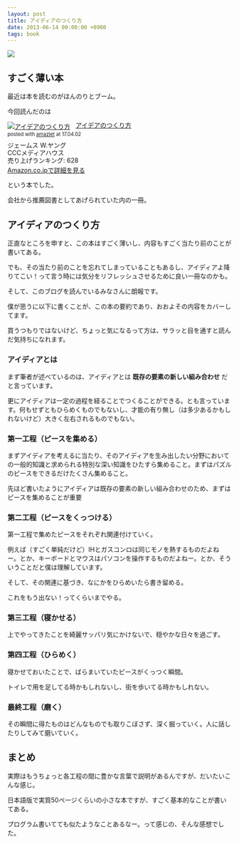 ```yaml
---
layout: post
title: アイディアのつくり方
date: 2013-06-14 00:00:00 +0900
tags: book
---
```


![](https://skim.milk200.cc/20130614_book/20110205133005.jpg)

## すごく薄い本

最近は本を読むのがほんのりとブーム。

今回読んだのは

<div class="amazlet-box" style="margin-bottom:0px;"><div class="amazlet-image" style="float:left;margin:0px 12px 1px 0px;"><a href="http://www.amazon.co.jp/exec/obidos/ASIN/4484881047/almond-milk-22/ref=nosim/" name="amazletlink" target="_blank"><img src="https://images-fe.ssl-images-amazon.com/images/I/4146tH84I4L._SL160_.jpg" alt="アイデアのつくり方" style="border: none;" /></a></div><div class="amazlet-info" style="line-height:120%; margin-bottom: 10px"><div class="amazlet-name" style="margin-bottom:10px;line-height:120%"><a href="http://www.amazon.co.jp/exec/obidos/ASIN/4484881047/almond-milk-22/ref=nosim/" name="amazletlink" target="_blank">アイデアのつくり方</a><div class="amazlet-powered-date" style="font-size:80%;margin-top:5px;line-height:120%">posted with <a href="http://www.amazlet.com/" title="amazlet" target="_blank">amazlet</a> at 17.04.02</div></div><div class="amazlet-detail">ジェームス W.ヤング <br />CCCメディアハウス <br />売り上げランキング: 628<br /></div><div class="amazlet-sub-info" style="float: left;"><div class="amazlet-link" style="margin-top: 5px"><a href="http://www.amazon.co.jp/exec/obidos/ASIN/4484881047/almond-milk-22/ref=nosim/" name="amazletlink" target="_blank">Amazon.co.jpで詳細を見る</a></div></div></div><div class="amazlet-footer" style="clear: left"></div></div>

という本でした。

会社から推薦図書としてあげられていた内の一冊。

## アイディアのつくり方

正直なところを申すと、この本はすごく薄いし、内容もすごく当たり前のことが書いてある。

でも、その当たり前のことを忘れてしまっていることもあるし、アイディアよ降りてこい！って言う時には気分をリフレッシュさせるために良い一冊なのかも。

そして、このブログを読んでいるみなさんに朗報です。

僕が思うに以下に書くことが、この本の要約であり、おおよその内容をカバーしてます。

買うつもりではないけど、ちょっと気になるって方は、サラッと目を通すと読んだ気持ちになれます。

### アイディアとは

まず筆者が述べているのは、アイディアとは __既存の要素の新しい組み合わせ__ だと言っています。

更にアイディアは一定の過程を経ることでつくることができる。とも言っています。何もせずともひらめくものでもないし、才能の有り無し（は多少あるかもしれないけど）大きく左右されるものでもない。

### 第一工程（ピースを集める）

まずアイディアを考えるに当たり、そのアイディアを生み出したい分野においての一般的知識と求められる特別な深い知識をひたすら集めること。まずはパズルのピースをできるだけたくさん集めること。

先ほど書いたようにアイディアは既存の要素の新しい組み合わせのため、まずはピースを集めることが重要

### 第二工程（ピースをくっつける）

第一工程で集めたピースをそれぞれ関連付けていく。

例えば（すごく単純だけど）IHとガスコンロは同じモノを熱するものだよねー。とか、キーボードとマウスはパソコンを操作するものだよねー。とか、そういうことだと僕は理解しています。

そして、その関連に基づき、なにかをひらめいたら書き留める。

これをもう出ない！ってくらいまでやる。


### 第三工程（寝かせる）

上でやってきたことを綺麗サッパリ気にかけないで、穏やかな日々を過ごす。

### 第四工程（ひらめく）

寝かせておいたことで、ばらまいていたピースがくっつく瞬間。

トイレで用を足してる時かもしれないし、街を歩いてる時かもしれない。

### 最終工程（磨く）

その瞬間に得たものはどんなものでも取りこぼさず、深く掘っていく。人に話したりしてみて磨いていく。

## まとめ

実際はもうちょっと各工程の間に豊かな言葉で説明があるんですが、だいたいこんな感じ。

日本語版で実質50ページくらいの小さな本ですが、すごく基本的なことが書いてある。

プログラム書いてても似たようなことあるなー。って感じの、そんな感想でした。
